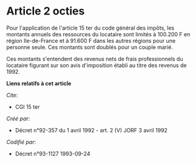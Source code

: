 # Article 2 octies

Pour l'application de l'article 15 ter du code général des impôts, les montants annuels des ressources du locataire sont
limités à 100.200 F en région Ile-de-France et à 91.600 F dans les autres régions pour une personne seule. Ces montants sont
doublés pour un couple marié.

Ces montants s'entendent des revenus nets de frais professionnels du locataire figurant sur son avis d'imposition établi au
titre des revenus de 1992.

**Liens relatifs à cet article**

_Cite_:

  - CGI 15 ter

_Créé par_:

  - Décret n°92-357 du 1 avril 1992 - art. 2 (V) JORF 3 avril 1992

_Codifié par_:

  - Décret n°93-1127 1993-09-24
